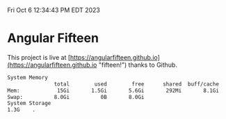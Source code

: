 Fri Oct  6 12:34:43 PM EDT 2023

# Angular Fifteen


This project is live at [https://angularfifteen.github.io](https://angularfifteen.github.io "fifteen!") thanks to Github.

```bash
System Memory
               total        used        free      shared  buff/cache   available
Mem:            15Gi       1.5Gi       5.6Gi       292Mi       8.1Gi        13Gi
Swap:          8.0Gi          0B       8.0Gi
System Storage
1.3G	.
